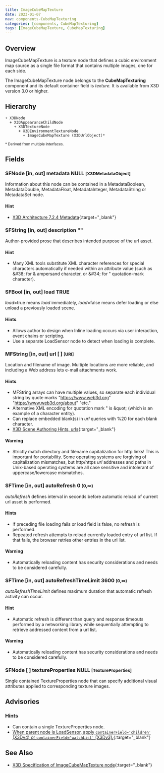 ```yaml
---
title: ImageCubeMapTexture
date: 2023-01-07
nav: components-CubeMapTexturing
categories: [components, CubeMapTexturing]
tags: [ImageCubeMapTexture, CubeMapTexturing]
---
```

<style>
.post h3 {
  word-spacing: 0.2em;
}
</style>

## Overview

ImageCubeMapTexture is a texture node that defines a cubic environment map source as a single file format that contains multiple images, one for each side.

The ImageCubeMapTexture node belongs to the **CubeMapTexturing** component and its default container field is *texture.* It is available from X3D version 3.0 or higher.

## Hierarchy

```
+ X3DNode
  + X3DAppearanceChildNode
    + X3DTextureNode
      + X3DEnvironmentTextureNode
        + ImageCubeMapTexture (X3DUrlObject)*
```

<small>\* Derived from multiple interfaces.</small>

## Fields

### SFNode [in, out] **metadata** NULL <small>[X3DMetadataObject]</small>

Information about this node can be contained in a MetadataBoolean, MetadataDouble, MetadataFloat, MetadataInteger, MetadataString or MetadataSet node.

#### Hint

- [X3D Architecture 7.2.4 Metadata](https://www.web3d.org/specifications/X3Dv4Draft/ISO-IEC19775-1v4-IS.proof//Part01/components/core.html#Metadata){:target="_blank"}

### SFString [in, out] **description** ""

Author-provided prose that describes intended purpose of the url asset.

#### Hint

- Many XML tools substitute XML character references for special characters automatically if needed within an attribute value (such as &amp;#38; for &amp; ampersand character, or &amp;#34; for " quotation-mark character).

### SFBool [in, out] **load** TRUE

*load*=true means *load* immediately, *load*=false means defer loading or else unload a previously loaded scene.

#### Hints

- Allows author to design when Inline loading occurs via user interaction, event chains or scripting.
- Use a separate LoadSensor node to detect when loading is complete.

### MFString [in, out] **url** [ ] <small>[URI]</small>

Location and filename of image. Multiple locations are more reliable, and including a Web address lets e-mail attachments work.

#### Hints

- MFString arrays can have multiple values, so separate each individual string by quote marks "https://www.web3d.org" "https://www.web3d.org/about" "etc."
- Alternative XML encoding for quotation mark " is &amp;quot; (which is an example of a character entity).
- Can replace embedded blank(s) in *url* queries with %20 for each blank character.
- [X3D Scene Authoring Hints, urls](https://www.web3d.org/x3d/content/examples/X3dSceneAuthoringHints.html#urls){:target="_blank"}

#### Warning

- Strictly match directory and filename capitalization for http links! This is important for portability. Some operating systems are forgiving of capitalization mismatches, but http/https *url* addresses and paths in Unix-based operating systems are all case sensitive and intolerant of uppercase/lowercase mismatches.

### SFTime [in, out] **autoRefresh** 0 <small>[0,∞)</small>

*autoRefresh* defines interval in seconds before automatic reload of current url asset is performed.

#### Hints

- If preceding file loading fails or load field is false, no refresh is performed.
- Repeated refresh attempts to reload currently loaded entry of url list. If that fails, the browser retries other entries in the url list.

#### Warning

- Automatically reloading content has security considerations and needs to be considered carefully.

### SFTime [in, out] **autoRefreshTimeLimit** 3600 <small>[0,∞)</small>

*autoRefreshTimeLimit* defines maximum duration that automatic refresh activity can occur.

#### Hint

- Automatic refresh is different than query and response timeouts performed by a networking library while sequentially attempting to retrieve addressed content from a url list.

#### Warning

- Automatically reloading content has security considerations and needs to be considered carefully.

### SFNode [ ] **textureProperties** NULL <small>[TextureProperties]</small>

Single contained TextureProperties node that can specify additional visual attributes applied to corresponding texture images.

## Advisories

### Hints

- Can contain a single TextureProperties node.
- [When parent node is LoadSensor, apply `containerField='children'` (X3Dv4) or `containerField='watchList'` (X3Dv3).](https://www.web3d.org/x3d/content/examples/X3dSceneAuthoringHints.html#fieldNameChanges){:target="_blank"}

## See Also

- [X3D Specification of ImageCubeMapTexture node](https://www.web3d.org/documents/specifications/19775-1/V4.0/Part01/components/environmentalTexturing.html#ImageCubeMapTexture){:target="_blank"}
